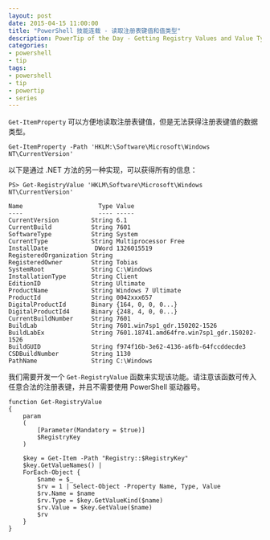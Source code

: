 ```yaml
---
layout: post
date: 2015-04-15 11:00:00
title: "PowerShell 技能连载 - 读取注册表键值和值类型"
description: PowerTip of the Day - Getting Registry Values and Value Types
categories:
- powershell
- tip
tags:
- powershell
- tip
- powertip
- series
---
```

`Get-ItemProperty` 可以方便地读取注册表键值，但是无法获得注册表键值的数据类型。

    Get-ItemProperty -Path 'HKLM:\Software\Microsoft\Windows NT\CurrentVersion'

以下是通过 .NET 方法的另一种实现，可以获得所有的信息：

    PS> Get-RegistryValue 'HKLM\Software\Microsoft\Windows NT\CurrentVersion'

    Name                     Type Value
    ----                     ---- -----
    CurrentVersion         String 6.1
    CurrentBuild           String 7601
    SoftwareType           String System
    CurrentType            String Multiprocessor Free
    InstallDate             DWord 1326015519
    RegisteredOrganization String
    RegisteredOwner        String Tobias
    SystemRoot             String C:\Windows
    InstallationType       String Client
    EditionID              String Ultimate
    ProductName            String Windows 7 Ultimate
    ProductId              String 0042xxx657
    DigitalProductId       Binary {164, 0, 0, 0...}
    DigitalProductId4      Binary {248, 4, 0, 0...}
    CurrentBuildNumber     String 7601
    BuildLab               String 7601.win7sp1_gdr.150202-1526
    BuildLabEx             String 7601.18741.amd64fre.win7sp1_gdr.150202-1526
    BuildGUID              String f974f16b-3e62-4136-a6fb-64fccddecde3
    CSDBuildNumber         String 1130
    PathName               String C:\Windows

我们需要开发一个 `Get-RegistryValue` 函数来实现该功能。请注意该函数可传入任意合法的注册表键，并且不需要使用 PowerShell 驱动器号。

    function Get-RegistryValue
    {
        param
        (
            [Parameter(Mandatory = $true)]
            $RegistryKey
        )

        $key = Get-Item -Path "Registry::$RegistryKey"
        $key.GetValueNames() |
        ForEach-Object {
            $name = $_
            $rv = 1 | Select-Object -Property Name, Type, Value
            $rv.Name = $name
            $rv.Type = $key.GetValueKind($name)
            $rv.Value = $key.GetValue($name)
            $rv
        }
    }

<!--本文国际来源：[Getting Registry Values and Value Types](http://community.idera.com/powershell/powertips/b/tips/posts/getting-registry-values-and-value-types)-->
